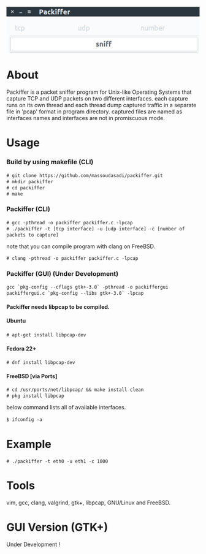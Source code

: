 
<p align="center"><img align="center" src="/image.png" alt="packiffer"></p>


# About
Packiffer is a packet sniffer program for Unix-like Operating Systems that capture TCP and UDP packets on two different interfaces. each capture runs on its own thread and each thread dump captured traffic in a separate file in 'pcap' format in program directory. captured files are named as interfaces names and interfaces are not in promiscuous mode.

# Usage

### Build by using makefile (CLI)
```
# git clone https://github.com/massoudasadi/packiffer.git
# mkdir packiffer
# cd packiffer
# make
```

### Packiffer (CLI)
```
# gcc -pthread -o packiffer packiffer.c -lpcap
# ./packiffer -t [tcp interface] -u [udp interface] -c [number of packets to capture]
```
note that you can compile program with clang on FreeBSD.

```
# clang -pthread -o packiffer packiffer.c -lpcap
```

### Packiffer (GUI) (Under Development)
```
gcc `pkg-config --cflags gtk+-3.0` -pthread -o packiffergui packiffergui.c `pkg-config --libs gtk+-3.0` -lpcap
```


#### Packiffer needs libpcap to be compiled.

#### Ubuntu

```# apt-get install libpcap-dev```

#### Fedora 22+

```# dnf install libpcap-dev```

#### FreeBSD [via Ports]

```
# cd /usr/ports/net/libpcap/ && make install clean
# pkg install libpcap
```

below command lists all of available interfaces.

```$ ifconfig -a```

# Example
```# ./packiffer -t eth0 -u eth1 -c 1000```

# Tools
vim, gcc, clang, valgrind, gtk+, libpcap, GNU/Linux and FreeBSD.

# GUI Version (GTK+)
Under Development !
